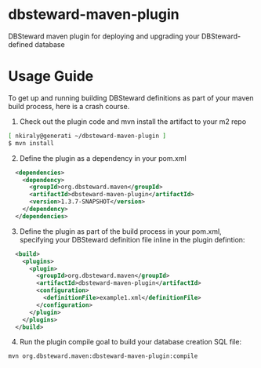 dbsteward-maven-plugin
======================

DBSteward maven plugin for deploying and upgrading your DBSteward-defined database



Usage Guide
===========

To get up and running building DBSteward definitions as part of your maven build process, here is a crash course.

1) Check out the plugin code and mvn install the artifact to your m2 repo
```bash
[ nkiraly@generati ~/dbsteward-maven-plugin ]
$ mvn install
```


2) Define the plugin as a dependency in your pom.xml
```XML
  <dependencies>
    <dependency>
      <groupId>org.dbsteward.maven</groupId>
      <artifactId>dbsteward-maven-plugin</artifactId>
      <version>1.3.7-SNAPSHOT</version>
    </dependency>
  </dependencies>
```


3) Define the plugin as part of the build process in your pom.xml, specifying your DBSteward definition file inline in the plugin defintion:
```XML
  <build>
    <plugins>
      <plugin>
        <groupId>org.dbsteward.maven</groupId>
        <artifactId>dbsteward-maven-plugin</artifactId>
        <configuration>
          <definitionFile>example1.xml</definitionFile>
        </configuration>
      </plugin>
    </plugins>
  </build>
```


4) Run the plugin compile goal to build your database creation SQL file:
```bash
mvn org.dbsteward.maven:dbsteward-maven-plugin:compile
```

